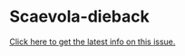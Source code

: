 # Scaevola-dieback

[Click here to get the latest info on this issue.](https://aubreymoore.github.io/Scaevola-dieback/scaevola_termite.pdf) 